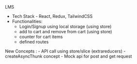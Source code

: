 LMS
- Tech Stack - React, Redux, TailwindCSS
- Functionalities:
    - Login/Signup using local storage (using store)
    - add to cart and remove from cart (using store)
    - counter for cart items
    - defined routes
    
New Concepts :
    - API call using store/slice (extrareducers)
    - createAsyncThunk concept
    - Mock api for post and get request